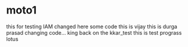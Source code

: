# moto1
this for testing 
IAM changed here some code
this is vijay
this is durga prasad
changing code...
king back
on the kkar_test
this is test prograss
lotus